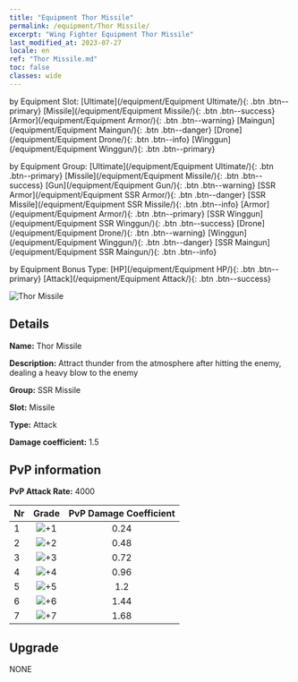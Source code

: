 ```yaml
---
title: "Equipment Thor Missile"
permalink: /equipment/Thor Missile/
excerpt: "Wing Fighter Equipment Thor Missile"
last_modified_at: 2023-07-27
locale: en
ref: "Thor Missile.md"
toc: false
classes: wide
---
```




  by Equipment Slot:  [Ultimate](/equipment/Equipment Ultimate/){: .btn .btn--primary}   [Missile](/equipment/Equipment Missile/){: .btn .btn--success}   [Armor](/equipment/Equipment Armor/){: .btn .btn--warning}   [Maingun](/equipment/Equipment Maingun/){: .btn .btn--danger}   [Drone](/equipment/Equipment Drone/){: .btn .btn--info}   [Winggun](/equipment/Equipment Winggun/){: .btn .btn--primary} 

  by Equipment Group:  [Ultimate](/equipment/Equipment Ultimate/){: .btn .btn--primary}   [Missile](/equipment/Equipment Missile/){: .btn .btn--success}   [Gun](/equipment/Equipment Gun/){: .btn .btn--warning}   [SSR Armor](/equipment/Equipment SSR Armor/){: .btn .btn--danger}   [SSR Missile](/equipment/Equipment SSR Missile/){: .btn .btn--info}   [Armor](/equipment/Equipment Armor/){: .btn .btn--primary}   [SSR Winggun](/equipment/Equipment SSR Winggun/){: .btn .btn--success}   [Drone](/equipment/Equipment Drone/){: .btn .btn--warning}   [Winggun](/equipment/Equipment Winggun/){: .btn .btn--danger}   [SSR Maingun](/equipment/Equipment SSR Maingun/){: .btn .btn--info} 

  by Equipment Bonus Type:  [HP](/equipment/Equipment HP/){: .btn .btn--primary}   [Attack](/equipment/Equipment Attack/){: .btn .btn--success} 

 ![Thor Missile](/images/equipment/daodan6.png)

## Details

 **Name:** Thor Missile 

 **Description:** Attract thunder from the atmosphere after hitting the enemy, dealing a heavy blow to the enemy 

 **Group:** SSR Missile 

 **Slot:** Missile 

 **Type:** Attack 

 **Damage coefficient:** 1.5 

## PvP information

 **PvP Attack Rate:** 4000 



  |  Nr |     Grade     |   PvP Damage Coefficient  |
  |:----|:-------------:|:-------------------------:|
  | 1  | ![+1](/images/sp_grade_1.png)  | 0.24 |
  | 2  | ![+2](/images/sp_grade_2.png)  | 0.48 |
  | 3  | ![+3](/images/sp_grade_3.png)  | 0.72 |
  | 4  | ![+4](/images/sp_grade_4.png)  | 0.96 |
  | 5  | ![+5](/images/sp_grade_5.png)  | 1.2 |
  | 6  | ![+6](/images/sp_grade_6.png)  | 1.44 |
  | 7  | ![+7](/images/sp_grade_7.png)  | 1.68 |


## Upgrade


 NONE


